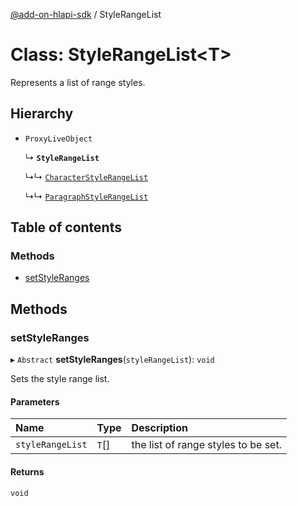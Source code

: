 [@add-on-hlapi-sdk](../overview.md) / StyleRangeList

# Class: StyleRangeList<T\>

Represents a list of range styles.

## Hierarchy

- `ProxyLiveObject`

  ↳ **`StyleRangeList`**

  ↳↳ [`CharacterStyleRangeList`](CharacterStyleRangeList.md)

  ↳↳ [`ParagraphStyleRangeList`](ParagraphStyleRangeList.md)

## Table of contents

### Methods

- [setStyleRanges](StyleRangeList.md#setStyleRanges)

## Methods

### <a id="setStyleRanges" name="setStyleRanges"></a> setStyleRanges

▸ `Abstract` **setStyleRanges**(`styleRangeList`): `void`

Sets the style range list.

#### Parameters

| Name | Type | Description |
| :------ | :------ | :------ |
| `styleRangeList` | `T`[] | the list of range styles to be set. |

#### Returns

`void`

